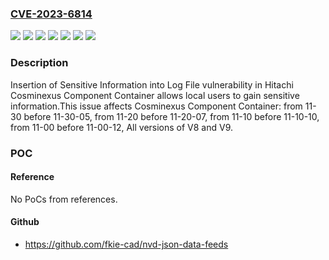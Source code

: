 ### [CVE-2023-6814](https://cve.mitre.org/cgi-bin/cvename.cgi?name=CVE-2023-6814)
![](https://img.shields.io/static/v1?label=Product&message=Cosminexus%20Component%20Container&color=blue)
![](https://img.shields.io/static/v1?label=Version&message=08-00%20&color=brightgreen)
![](https://img.shields.io/static/v1?label=Version&message=11-00%20&color=brightgreen)
![](https://img.shields.io/static/v1?label=Version&message=11-10%20&color=brightgreen)
![](https://img.shields.io/static/v1?label=Version&message=11-20%20&color=brightgreen)
![](https://img.shields.io/static/v1?label=Version&message=11-30%20&color=brightgreen)
![](https://img.shields.io/static/v1?label=Vulnerability&message=CWE-532%20Insertion%20of%20Sensitive%20Information%20into%20Log%20File&color=brightgreen)

### Description

Insertion of Sensitive Information into Log File vulnerability in Hitachi Cosminexus Component Container allows local users to gain sensitive information.This issue affects Cosminexus Component Container: from 11-30 before 11-30-05, from 11-20 before 11-20-07, from 11-10 before 11-10-10, from 11-00 before 11-00-12, All versions of V8 and V9.

### POC

#### Reference
No PoCs from references.

#### Github
- https://github.com/fkie-cad/nvd-json-data-feeds

